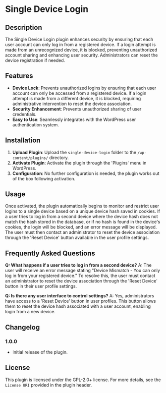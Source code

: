 # Single Device Login

## Description

The Single Device Login plugin enhances security by ensuring that each user account can only log in from a registered device. If a login attempt is made from an unrecognized device, it is blocked, preventing unauthorized account sharing and enhancing user security. Administrators can reset the device registration if needed.

## Features

- **Device Lock**: Prevents unauthorized logins by ensuring that each user account can only be accessed from a registered device. If a login attempt is made from a different device, it is blocked, requiring administrative intervention to reset the device association.
- **Security Enhancement**: Prevents unauthorized sharing of user credentials.
- **Easy to Use**: Seamlessly integrates with the WordPress user authentication system.

## Installation

1. **Upload Plugin**: Upload the `single-device-login` folder to the `/wp-content/plugins/` directory.
2. **Activate Plugin**: Activate the plugin through the 'Plugins' menu in WordPress.
3. **Configuration**: No further configuration is needed, the plugin works out of the box following activation.

## Usage

Once activated, the plugin automatically begins to monitor and restrict user logins to a single device based on a unique device hash saved in cookies. If a user tries to log in from a second device where the device hash does not match the hash stored in the database, or if no hash is found in the device's cookies, the login will be blocked, and an error message will be displayed. The user must then contact an administrator to reset the device association through the 'Reset Device' button available in the user profile settings.

## Frequently Asked Questions

**Q: What happens if a user tries to log in from a second device?**
A: The user will receive an error message stating "Device Mismatch - You can only log in from your registered device." To resolve this, the user must contact an administrator to reset the device association through the 'Reset Device' button in their user profile settings.

**Q: Is there any user interface to control settings?**
A: Yes, administrators have access to a 'Reset Device' button in user profiles. This button allows them to reset the device hash associated with a user account, enabling login from a new device.

## Changelog

### 1.0.0
- Initial release of the plugin.

## License

This plugin is licensed under the GPL-2.0+ license. For more details, see the `License URI` provided in the plugin header.

